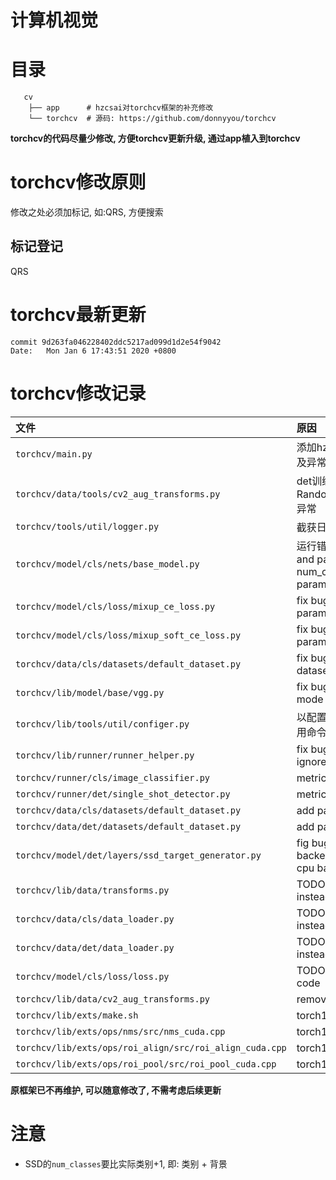 # 计算机视觉

# 目录

```
   cv
    ├── app      # hzcsai对torchcv框架的补充修改
    └── torchcv  # 源码: https://github.com/donnyyou/torchcv
```

**torchcv的代码尽量少修改, 方便torchcv更新升级, 通过app植入到torchcv**

# torchcv修改原则

修改之处必须加标记, 如:QRS, 方便搜索

## 标记登记

QRS

# torchcv最新更新

```
commit 9d263fa046228402ddc5217ad099d1d2e54f9042
Date:   Mon Jan 6 17:43:51 2020 +0800
```

# torchcv修改记录

| 文件 | 原因 |
|:----|:----|
| `torchcv/main.py` | 添加hzcs初始函数以及异常捕捉 |
| `torchcv/data/tools/cv2_aug_transforms.py` | det训练RandomResizeCrop异常 |
| `torchcv/tools/util/logger.py` | 截获日志, 捕捉错误 |
| `torchcv/model/cls/nets/base_model.py` | 运行错误fix bug, and pass num_classes param |
| `torchcv/model/cls/loss/mixup_ce_loss.py` | fix bug: check param |
| `torchcv/model/cls/loss/mixup_soft_ce_loss.py` | fix bug: check param |
| `torchcv/data/cls/datasets/default_dataset.py` | fix bug: read dataset |
| `torchcv/lib/model/base/vgg.py` | fix bug: pool ceil mode |
| `torchcv/lib/tools/util/configer.py` | 以配置文件为主, 少用命令行传参 |
| `torchcv/lib/runner/runner_helper.py` | fix bug: cannot ignore else |
| `torchcv/runner/cls/image_classifier.py` | metrics |
| `torchcv/runner/det/single_shot_detector.py` | metrics |
| `torchcv/data/cls/datasets/default_dataset.py` | add path |
| `torchcv/data/det/datasets/default_dataset.py` | add path |
| `torchcv/model/det/layers/ssd_target_generator.py` | fig bug: cuda backend instead cpu backend |
| `torchcv/lib/data/transforms.py` | TODO: plan to be instead |
| `torchcv/data/cls/data_loader.py` | TODO: plan to be instead |
| `torchcv/data/det/data_loader.py` | TODO: plan to be instead |
| `torchcv/model/cls/loss/loss.py` | TODO: shit raw code |
| `torchcv/lib/data/cv2_aug_transforms.py` | remove aug |
| `torchcv/lib/exts/make.sh` | torch1.5 |
| `torchcv/lib/exts/ops/nms/src/nms_cuda.cpp` | torch1.5 |
| `torchcv/lib/exts/ops/roi_align/src/roi_align_cuda.cpp` | torch1.5 |
| `torchcv/lib/exts/ops/roi_pool/src/roi_pool_cuda.cpp` | torch1.5 |

**原框架已不再维护, 可以随意修改了, 不需考虑后续更新**

# 注意

- SSD的`num_classes`要比实际类别+1, 即: 类别 + 背景
